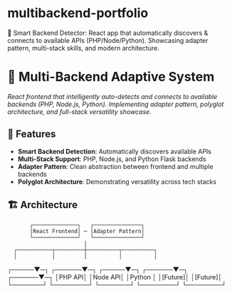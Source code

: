# multibackend-portfolio
🤖 Smart Backend Detector: React app that automatically discovers &amp; connects to available APIs (PHP/Node/Python). Showcasing adapter pattern, multi-stack skills, and modern architecture.

# 🚀 Multi-Backend Adaptive System

*React frontend that intelligently auto-detects and connects to available backends (PHP, Node.js, Python). Implementing adapter pattern, polyglot architecture, and full-stack versatility showcase.*

## 🌟 Features
- **Smart Backend Detection**: Automatically discovers available APIs
- **Multi-Stack Support**: PHP, Node.js, and Python Flask backends  
- **Adapter Pattern**: Clean abstraction between frontend and multiple backends
- **Polyglot Architecture**: Demonstrating versatility across tech stacks

## 🏗️ Architecture
           ┌──────────────┐   ┌───────────────┐
           │React Frontend│ ─ │Adapter Pattern│
           └──────────────┘   └───────────────┘
                            │
      ┌───────────┬─────────┼──────────┬──────────┐
      │           │         │          │          │
┌─────▼─┐  ┌──────▼─┐ ┌─────▼─┐ ┌──────▼─┐ ┌──────▼─┐
│PHP API│  │Node API│ │Python │ │[Future]│ │[Future]│
└───────┘  └────────┘ └───────┘ └────────┘ └────────┘
